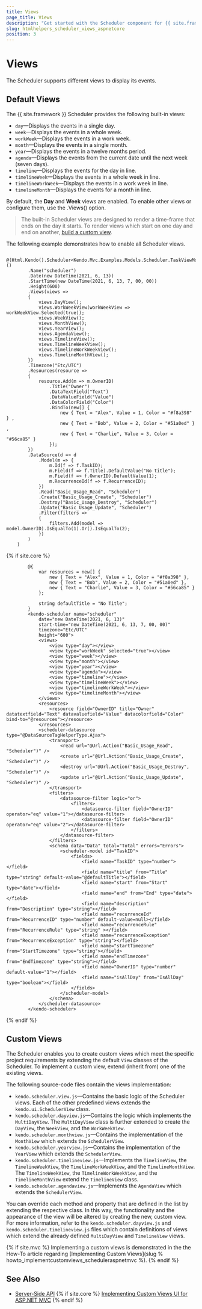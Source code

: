 ```yaml
---
title: Views
page_title: Views
description: "Get started with the Scheduler component for {{ site.framework }} and learn how to how to use the default views and create custom views in the widget."
slug: htmlhelpers_scheduler_views_aspnetcore
position: 3
---
```


# Views

The Scheduler supports different views to display its events.

## Default Views

The {{ site.framework }} Scheduler provides the following built-in views:

- `day`&mdash;Displays the events in a single day.
- `week`&mdash;Displays the events in a whole week.
- `workWeek`&mdash;Displays the events in a work week.
- `month`&mdash;Displays the events in a single month.
- `year`&mdash;Displays the events in a twelve months period.
- `agenda`&mdash;Displays the events from the current date until the next week (seven days).
- `timeline`&mdash;Displays the events for the day in line.
- `timelineWeek`&mdash;Displays the events in a whole week in line.
- `timelineWorkWeek`&mdash;Displays the events in a work week in line.
- `timelineMonth`&mdash;Displays the events for a month in line.

By default, the **Day** and **Week** views are enabled. To enable other views or configure them, use the .Views() option.

> The built-in Scheduler views are designed to render a time-frame that ends on the day it starts. To render views which start on one day and end on another, [build a custom view](#custom-views).

The following example demonstrates how to enable all Scheduler views.

```HtmlHelper
	@(Html.Kendo().Scheduler<Kendo.Mvc.Examples.Models.Scheduler.TaskViewModel>()
		.Name("scheduler")
		.Date(new DateTime(2021, 6, 13))
		.StartTime(new DateTime(2021, 6, 13, 7, 00, 00))
		.Height(600)
		.Views(views =>
		{
			views.DayView();
			views.WorkWeekView(workWeekView => workWeekView.Selected(true));
			views.WeekView();
			views.MonthView();
			views.YearView();
			views.AgendaView();
			views.TimelineView();
			views.TimelineWeekView();
			views.TimelineWorkWeekView();
			views.TimelineMonthView();
		})
		.Timezone("Etc/UTC")
		.Resources(resource =>
		{
			resource.Add(m => m.OwnerID)
				.Title("Owner")
				.DataTextField("Text")
				.DataValueField("Value")
				.DataColorField("Color")
				.BindTo(new[] {
					new { Text = "Alex", Value = 1, Color = "#f8a398" } ,
					new { Text = "Bob", Value = 2, Color = "#51a0ed" } ,
					new { Text = "Charlie", Value = 3, Color = "#56ca85" }
				});
		})
		.DataSource(d => d
			.Model(m => {
				m.Id(f => f.TaskID);
				m.Field(f => f.Title).DefaultValue("No title");
				m.Field(f => f.OwnerID).DefaultValue(1);
				m.RecurrenceId(f => f.RecurrenceID);
			})
			.Read("Basic_Usage_Read", "Scheduler")
			.Create("Basic_Usage_Create", "Scheduler")
			.Destroy("Basic_Usage_Destroy", "Scheduler")
			.Update("Basic_Usage_Update", "Scheduler")
			.Filter(filters =>
			{
				filters.Add(model => model.OwnerID).IsEqualTo(1).Or().IsEqualTo(2);
			})
		)
	)
```
{% if site.core %}
```TagHelper
        @{
			var resources = new[] {
				new { Text = "Alex", Value = 1, Color = "#f8a398" },
				new { Text = "Bob", Value = 2, Color = "#51a0ed" },
				new { Text = "Charlie", Value = 3, Color = "#56ca85" }
			};

            string defaultTitle = "No Title";
        }
        <kendo-scheduler name="scheduler" 
            date="new DateTime(2021, 6, 13)" 
            start-time="new DateTime(2021, 6, 13, 7, 00, 00)"
            timezone="Etc/UTC"
            height="600">
			<views>
                <view type="day"></view>
                <view type="workWeek" selected="true"></view>
                <view type="week"></view>
                <view type="month"></view>
				<view type="year"></view>
				<view type="agenda"></view>
				<view type="timeline"></view>
				<view type="timelineWeek"></view>
				<view type="timelineWorkWeek"></view>
				<view type="timelineMonth"></view>
            </views>
			<resources>
                <resource field="OwnerID" title="Owner" datatextfield="Text" datavaluefield="Value" datacolorfield="Color" bind-to="@resources"></resource>
            </resources>
            <scheduler-datasource type="@DataSourceTagHelperType.Ajax">
                <transport>
                    <read url="@Url.Action("Basic_Usage_Read", "Scheduler")" />
                    <create url="@Url.Action("Basic_Usage_Create", "Scheduler")" />
                    <destroy url="@Url.Action("Basic_Usage_Destroy", "Scheduler")" />
                    <update url="@Url.Action("Basic_Usage_Update", "Scheduler")" />
                </transport>
				<filters>
					<datasource-filter logic="or">
						<filters>
							<datasource-filter field="OwnerID" operator="eq" value="1"></datasource-filter>
							<datasource-filter field="OwnerID" operator="eq" value="2"></datasource-filter>
						</filters>
					</datasource-filter>
        		</filters>
                <schema data="Data" total="Total" errors="Errors">
                    <scheduler-model id="TaskID">
                        <fields>
                            <field name="TaskID" type="number"></field>
                            <field name="title" from="Title" type="string" default-value="@defaultTitle"></field>
                            <field name="start" from="Start" type="date"></field>
                            <field name="end" from="End" type="date"></field>
                            <field name="description" from="Description" type="string"></field>
                            <field name="recurrenceId" from="RecurrenceID" type="number" default-value=null></field>
                            <field name="recurrenceRule" from="RecurrenceRule" type="string" ></field>
                            <field name="recurrenceException" from="RecurrenceException" type="string"></field>
                            <field name="startTimezone" from="StartTimezone" type="string"></field>
                            <field name="endTimezone" from="EndTimezone" type="string"></field>
							<field name="OwnerID" type="number" default-value="1"></field>
                            <field name="isAllDay" from="IsAllDay" type="boolean"></field>
                        </fields>
                    </scheduler-model>
                </schema>
            </scheduler-datasource>
        </kendo-scheduler>
```
{% endif %}

## Custom Views

The Scheduler enables you to create custom views which meet the specific project requirements by extending the default `View` classes of the Scheduler. To implement a custom view, extend (inherit from) one of the existing views.

The following source-code files contain the views implementation:

* `kendo.scheduler.view.js`&mdash;Contains the basic logic of the Scheduler views. Each of the other predefined views extends the `kendo.ui.SchedulerView` class.
* `kendo.scheduler.dayview.js`&mdash;Contains the logic which implements the `MultiDayView`. The `MultiDayView` class is further extended to create the `DayView`, the `WeekView`, and the `WorkWeekView`.
* `kendo.scheduler.monthview.js`&mdash;Contains the implementation of the `MonthView` which extends the `SchedulerView`.
* `kendo.scheduler.yearview.js`&mdash;Contains the implementation of the `YearView` which extends the `SchedulerView`.
* `kendo.scheduler.timelineview.js`&mdash;Implements the `TimelineView`, the `TimelineWeekView`, the `TimelineWorkWeekView`, and the `TimelineMonthView`. The `TimelineWeekView`, the `TimelineWorkWeekView`, and the `TimelineMonthView` extend the `TimelineView` class.
* `kendo.scheduler.agendaview.js`&mdash;Implements the `AgendaView` which extends the `SchedulerView`.

You can override each method and property that are defined in the list by extending the respective class. In this way, the functionality and the appearance of the view will be altered by creating the new, custom view. For more information, refer to the `kendo.scheduler.dayview.js` and `kendo.scheduler.timelineview.js` files which contain definitions of views which extend the already defined `MultiDayView` and `TimelineView` views.


{% if site.mvc %}
Implementing a custom views is demonstrated in the the How-To article regarding [Implementing Custom Views](slug % howto_implementcustomviews_scheduleraspnetmvc %). 
{% endif %} 

## See Also

* [Server-Side API](/api/scheduler)
{% if site.core %}
    [Implementing Custom Views UI for ASP.NET MVC](https://docs.telerik.com/aspnet-mvc/html-helpers/scheduling/scheduler/how-to/custom-view) 
{% endif %} 
